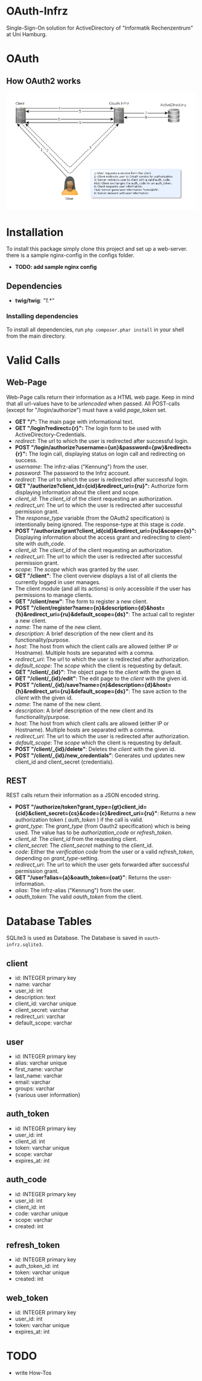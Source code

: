 # OAuth-Infrz
Single-Sign-On solution for ActiveDirectory of "Informatik Rechenzentrum" at Uni Hamburg.

# OAuth
## How OAuth2 works
![OAuth2 process](doc/oauth2_process.png)

# Installation
To install this package simply clone this project and set up a web-server. there is a sample nginx-config in the configs folder.

* **TODO: add sample nginx config**

## Dependencies
* __twig/twig__: _"1.*"_

### Installing dependencies
To install all dependencies, run `php composer.phar install` in your shell from the main directory.

# Valid Calls
## Web-Page
Web-Page calls return their information as a HTML web page.
Keep in mind that all url-values have to be *urlencoded* when passed. All POST-calls (except for "/login/authorize") must have a valid *page_token* set.
* **GET "/":** The main page with informational text.
* **GET "/login?redirect={r}":** The login form to be used with ActiveDirectory-Credentials.
 * *redirect*: The url to which the user is redirected after successful login.
* **POST "/login/authorize?username={un}&password={pw}&redirect={r}":** The login call, displaying status on login call and redirecting on success.
 * *username*: The infrz-alias ("Kennung") from the user.
 * *password*: The password to the Infrz account.
 * *redirect*: The url to which the user is redirected after successful login.
* **GET "/authorize?client_id={cid}&redirect_uri={ru}":** Authorize form displaying information about the client and scope.
 * *client_id*: The *client_id* of the client requesting an authorization.
 * *redirect_uri*: The url to which the user is redirected after successful permission grant.
 * The *response_type* variable (from the OAuth2 specification) is intentionally being ignored. The response-type at this stage is *code*.
* **POST "/authorize/grant?client_id{cid}&redirect_uri={ru}&scope={s}":** Displaying information about the access grant and redirecting to client-site with *auth_code*.
 * *client_id*: The *client_id* of the client requesting an authorization.
 * *redirect_uri*: The url to which the user is redirected after successful permission grant.
 * *scope*: The *scope* which was granted by the user.
* **GET "/client"**: The client overview displays a list of all clients the currently logged in user manages.
 * The client module (and all its actions) is only accessible if the user has permissions to manage clients.
* **GET "/client/new"**: The form to register a new client.
* **POST "/client/register?name={n}&description={d}&host={ħ}&redirect_uri={ru}&default_scope={ds}"**: The actual call to register a new client.
 * *name*: The name of the new client.
 * *description*: A brief description of the new client and its functionality/purpose.
 * *host*: The host from which the client calls are allowed (either IP or Hostname). Multiple hosts are separated with a comma.
 * *redirect_uri*: The url to which the user is redirected after authorization.
 * *default_scope*: The *scope* which the client is requesting by default.
* **GET "/client/_{id}"**: The object page to the *client* with the given id.
* **GET "/client/_{id}/edit"**: The edit page to the *client* with the given id.
* **POST "/client/_{id}/save?name={n}&description={d}&host={h}&redirect_uri={ru}&default_scope={ds}"**: The save action to the *client* with the given id.
 * *name*: The name of the new client.
 * *description*: A brief description of the new client and its functionality/purpose.
 * *host*: The host from which client calls are allowed (either IP or Hostname). Multiple hosts are separated with a comma.
 * *redirect_uri*: The url to which the user is redirected after authorization.
 * *default_scope*: The *scope* which the client is requesting by default.
* **POST "/client/_{id}/delete"**: Deletes the *client* with the given id.
* **POST "/client/_{id}/new_credentials"**: Generates und updates new client_id and client_secret (credentials).

## REST
REST calls return their information as a JSON encoded string.
* **POST "/authorize/token?grant_type={gt}client_id={cid}&client_secret={cs}&code={c}&redirect_uri={ru}"**: Returns a new authorization token ( *auth_token* ) if the call is valid.
 * *grant_type*: The *grant_type* (from Oauth2 specification) which is being used. The value has to be *authorization_code* or *refresh_token*.
 * *client_id*: The *client_id* from the requesting client.
 * *client_secret*: The *client_secret* mathing to the client_id.
 * *code*: Either the *verification code* from the user or a valid *refresh_token*, depending on *grant_type*-setting.
 * *redirect_uri*: The url to which the user gets forwarded after successful permission grant.
* **GET "/user?alias={a}&oauth_token={oat}"**: Returns the user-information.
 * *alias*: The infrz-alias ("Kennung") from the user.
 * *oauth_token*: The valid *oauth_token* from the client.

# Database Tables
SQLite3 is used as Database. The Database is saved in `oauth-infrz.sqlite3`.

## client
* id: INTEGER primary key
* name: varchar
* user_id: int
* description: text
* client_id: varchar unique
* client_secret: varchar
* redirect_uri: varchar
* default_scope: varchar

## user
* id: INTEGER primary key
* alias: varchar unique
* first_name: varchar
* last_name: varchar
* email: varchar
* groups: varchar
* {various user information}

## auth_token
* id: INTEGER primary key
* user_id: int
* client_id: int
* token: varchar unique
* scope: varchar
* expires_at: int

## auth_code
* id: INTEGER primary key
* user_id: int
* client_id: int
* code: varchar unique
* scope: varchar
* created: int

## refresh_token
* id: INTEGER primary key
* auth_token_id: int
* token: varchar unique
* created: int

## web_token
* id: INTEGER primary key
* user_id: int
* token: varchar unique
* expires_at: int

# TODO
* write How-Tos